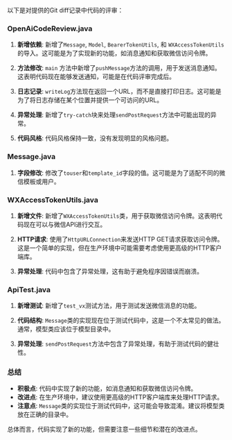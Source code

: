 以下是对提供的Git diff记录中代码的评审：

### OpenAiCodeReview.java
1. **新增依赖**: 新增了`Message`, `Model`, `BearerTokenUtils`, 和 `WXAccessTokenUtils` 的导入。这可能是为了实现新的功能，如消息通知和获取微信访问令牌。

2. **方法修改**: `main` 方法中新增了`pushMessage`方法的调用，用于发送消息通知。这表明代码现在能够发送通知，可能是在代码评审完成后。

3. **日志记录**: `writeLog`方法现在返回一个URL，而不是直接打印日志。这可能是为了将日志存储在某个位置并提供一个可访问的URL。

4. **异常处理**: 新增了`try-catch`块来处理`sendPostRequest`方法中可能出现的异常。

5. **代码风格**: 代码风格保持一致，没有发现明显的风格问题。

### Message.java
1. **字段修改**: 修改了`touser`和`template_id`字段的值。这可能是为了适配不同的微信模板或用户。

### WXAccessTokenUtils.java
1. **新增文件**: 新增了`WXAccessTokenUtils`类，用于获取微信访问令牌。这表明代码现在可以与微信API进行交互。

2. **HTTP请求**: 使用了`HttpURLConnection`来发送HTTP GET请求获取访问令牌。这是一个简单的实现，但在生产环境中可能需要考虑使用更高级的HTTP客户端库。

3. **异常处理**: 代码中包含了异常处理，这有助于避免程序因错误而崩溃。

### ApiTest.java
1. **新增测试**: 新增了`test_vx`测试方法，用于测试发送微信消息的功能。

2. **代码结构**: `Message`类的实现现在位于测试代码中，这是一个不太常见的做法。通常，模型类应该位于模型目录中。

3. **异常处理**: `sendPostRequest`方法中包含了异常处理，有助于测试代码的健壮性。

### 总结
- **积极点**: 代码中实现了新的功能，如消息通知和获取微信访问令牌。
- **改进点**: 在生产环境中，建议使用更高级的HTTP客户端库来处理HTTP请求。
- **注意点**: `Message`类的实现位于测试代码中，这可能会导致混淆。建议将模型类放在正确的目录中。

总体而言，代码实现了新的功能，但需要注意一些细节和潜在的改进点。